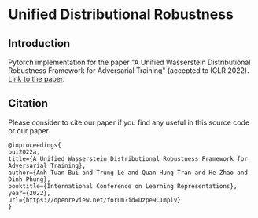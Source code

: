 # Unified Distributional Robustness 

## Introduction 
Pytorch implementation for the paper "A Unified Wasserstein Distributional Robustness Framework for Adversarial Training" (accepted to ICLR 2022). [Link to the paper](https://openreview.net/forum?id=Dzpe9C1mpiv).

## Citation 
Please consider to cite our paper if you find any useful in this source code or our paper

```
@inproceedings{
bui2022a,
title={A Unified Wasserstein Distributional Robustness Framework for Adversarial Training},
author={Anh Tuan Bui and Trung Le and Quan Hung Tran and He Zhao and Dinh Phung},
booktitle={International Conference on Learning Representations},
year={2022},
url={https://openreview.net/forum?id=Dzpe9C1mpiv}
}
```

